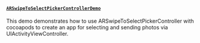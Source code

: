 #### [`ARSwipeToSelectPickerControllerDemo`](ARSwipeToSelectPickerControllerDemo/)

This demo demonstrates how to use ARSwipeToSelectPickerController with cocoapods to create an app for selecting and sending photos via UIActivityViewController. 
